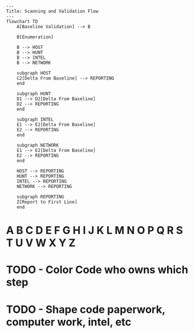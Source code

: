 ```mermaid
---
Title: Scanning and Validation Flow
---
flowchart TD
    A[Baseline Validation] --> B

    B[Enumeration]

    B --> HOST
    B --> HUNT
    B --> INTEL
    B --> NETWORK

    subgraph HOST 
    C2[Delta From Baseline] --> REPORTING
    end

    subgraph HUNT 
    D1 --> D2[Delta From Baseline]
    D2 --> REPORTING
    end

    subgraph INTEL
    E1 --> E2[Delta From Baseline]
    E2 --> REPORTING
    end

    subgraph NETWORK 
    E1 --> E2[Delta From Baseline]
    E2 --> REPORTING
    end

    HOST --> REPORTING
    HUNT --> REPORTING
    INTEL --> REPORTING
    NETWORK --> REPORTING

    subgraph REPORTING
    Z[Report to First Line]
    end
```
# A B C D E F G H I J K L M N O P Q R S T U V W X Y Z
# TODO - Color Code who owns which step
# TODO - Shape code paperwork, computer work, intel, etc
